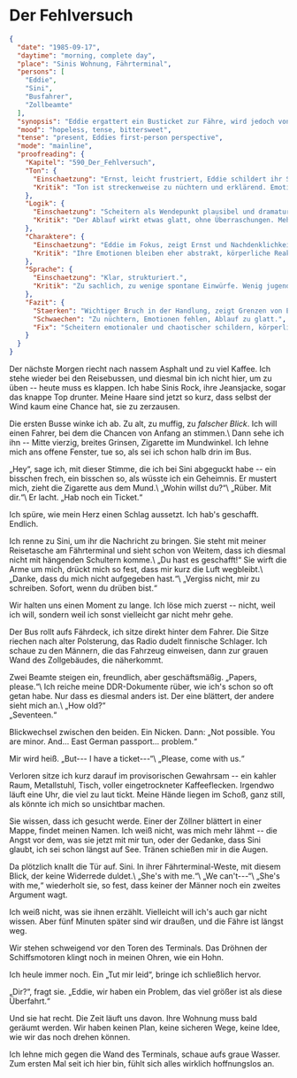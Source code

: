 # Der Fehlversuch

```json
{
  "date": "1985-09-17",
  "daytime": "morning, complete day",
  "place": "Sinis Wohnung, Fährterminal",
  "persons": [
    "Eddie",
    "Sini",
    "Busfahrer",
    "Zollbeamte"
  ],
  "synopsis": "Eddie ergattert ein Busticket zur Fähre, wird jedoch von den Zöllnern wegen ihres Alters aufgehalten. Sini greift ein, rettet sie, doch die Fähre ist bereits weg. Beide stehen ratlos vor neuen Problemen.",
  "mood": "hopeless, tense, bittersweet",
  "tense": "present, Eddies first-person perspective",
  "mode": "mainline",
  "proofreading": {
    "Kapitel": "590_Der_Fehlversuch",
    "Ton": {
      "Einschaetzung": "Ernst, leicht frustriert, Eddie schildert ihr Scheitern.",
      "Kritik": "Ton ist streckenweise zu nüchtern und erklärend. Emotionale Wucht des Scheiterns kommt nicht stark genug durch."
    },
    "Logik": {
      "Einschaetzung": "Scheitern als Wendepunkt plausibel und dramaturgisch sinnvoll.",
      "Kritik": "Der Ablauf wirkt etwas glatt, ohne Überraschungen. Mehr Chaos oder Peinlichkeit würde realistischer wirken."
    },
    "Charaktere": {
      "Einschaetzung": "Eddie im Fokus, zeigt Ernst und Nachdenklichkeit.",
      "Kritik": "Ihre Emotionen bleiben eher abstrakt, körperliche Reaktionen (Wut, Tränen, Trotz) fehlen. Nebenfiguren bleiben Randerscheinungen."
    },
    "Sprache": {
      "Einschaetzung": "Klar, strukturiert.",
      "Kritik": "Zu sachlich, zu wenige spontane Einwürfe. Wenig jugendliche Direktheit oder Rotzgören-Farbe."
    },
    "Fazit": {
      "Staerken": "Wichtiger Bruch in der Handlung, zeigt Grenzen von Eddies Können.",
      "Schwaechen": "Zu nüchtern, Emotionen fehlen, Ablauf zu glatt.",
      "Fix": "Scheitern emotionaler und chaotischer schildern, körperliche Reaktionen zeigen, Sprache jugendlicher und spontaner machen."
    }
  }
}
```

Der nächste Morgen riecht nach nassem Asphalt und zu viel Kaffee. Ich stehe
wieder bei den Reisebussen, und diesmal bin ich nicht hier, um zu üben -- heute
muss es klappen. Ich habe Sinis Rock, ihre Jeansjacke, sogar das knappe Top
drunter. Meine Haare sind jetzt so kurz, dass selbst der Wind kaum eine Chance
hat, sie zu zerzausen.

Die ersten Busse winke ich ab. Zu alt, zu muffig, zu *falscher Blick*. Ich will
einen Fahrer, bei dem die Chancen von Anfang an stimmen.\ Dann sehe ich ihn --
Mitte vierzig, breites Grinsen, Zigarette im Mundwinkel. Ich lehne mich ans
offene Fenster, tue so, als sei ich schon halb drin im Bus.

„Hey“, sage ich, mit dieser Stimme, die ich bei Sini abgeguckt habe -- ein
bisschen frech, ein bisschen so, als wüsste ich ein Geheimnis. Er mustert mich,
zieht die Zigarette aus dem Mund.\ „Wohin willst du?“\ „Rüber. Mit dir.“\ Er
lacht. „Hab noch ein Ticket.“

Ich spüre, wie mein Herz einen Schlag aussetzt. Ich hab's geschafft. Endlich.

Ich renne zu Sini, um ihr die Nachricht zu bringen. Sie steht mit meiner
Reisetasche am Fährterminal und sieht schon von Weitem, dass ich diesmal nicht
mit hängenden Schultern komme.\ „Du hast es geschafft!“ Sie wirft die Arme um
mich, drückt mich so fest, dass mir kurz die Luft wegbleibt.\ „Danke, dass du
mich nicht aufgegeben hast.“\ „Vergiss nicht, mir zu schreiben. Sofort, wenn du
drüben bist.“

Wir halten uns einen Moment zu lange. Ich löse mich zuerst -- nicht, weil ich
will, sondern weil ich sonst vielleicht gar nicht mehr gehe.

Der Bus rollt aufs Fährdeck, ich sitze direkt hinter dem Fahrer. Die Sitze
riechen nach alter Polsterung, das Radio dudelt finnische Schlager. Ich schaue
zu den Männern, die das Fahrzeug einweisen, dann zur grauen Wand des
Zollgebäudes, die näherkommt.

Zwei Beamte steigen ein, freundlich, aber geschäftsmäßig. „Papers, please.“\ Ich
reiche meine DDR-Dokumente rüber, wie ich's schon so oft getan habe. Nur dass es
diesmal anders ist. Der eine blättert, der andere sieht mich an.\ „How old?“\
„Seventeen.“

Blickwechsel zwischen den beiden. Ein Nicken. Dann: „Not possible. You are
minor. And… East German passport… problem.“

Mir wird heiß. „But--- I have a ticket---“\ „Please, come with us.“

Verloren sitze ich kurz darauf im provisorischen Gewahrsam -- ein kahler Raum,
Metallstuhl, Tisch, voller eingetrockneter Kaffeeflecken. Irgendwo läuft eine
Uhr, die viel zu laut tickt. Meine Hände liegen im Schoß, ganz still, als könnte
ich mich so unsichtbar machen.

Sie wissen, dass ich gesucht werde. Einer der Zöllner blättert in einer Mappe,
findet meinen Namen. Ich weiß nicht, was mich mehr lähmt -- die Angst vor dem,
was sie jetzt mit mir tun, oder der Gedanke, dass Sini glaubt, ich sei schon
längst auf See. Tränen schießen mir in die Augen.

Da plötzlich knallt die Tür auf. Sini. In ihrer Fährterminal-Weste, mit diesem
Blick, der keine Widerrede duldet.\ „She's with me.“\ „We can't---“\ „She's with
me,“ wiederholt sie, so fest, dass keiner der Männer noch ein zweites Argument
wagt.

Ich weiß nicht, was sie ihnen erzählt. Vielleicht will ich's auch gar nicht
wissen. Aber fünf Minuten später sind wir draußen, und die Fähre ist längst weg.

Wir stehen schweigend vor den Toren des Terminals. Das Dröhnen der
Schiffsmotoren klingt noch in meinen Ohren, wie ein Hohn.

Ich heule immer noch. Ein „Tut mir leid“, bringe ich schließlich hervor.

„Dir?“, fragt sie. „Eddie, wir haben ein Problem, das viel größer ist als diese
Überfahrt.“

Und sie hat recht. Die Zeit läuft uns davon. Ihre Wohnung muss bald geräumt
werden. Wir haben keinen Plan, keine sicheren Wege, keine Idee, wie wir das noch
drehen können.

Ich lehne mich gegen die Wand des Terminals, schaue aufs graue Wasser. Zum
ersten Mal seit ich hier bin, fühlt sich alles wirklich hoffnungslos an.
